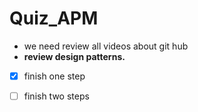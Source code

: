 # Quiz_APM
- we need review all videos about git hub 
- **review design patterns.** 
- [x] finish one step
- [ ] finish two steps 



